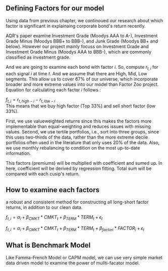 ## Defining Factors for our model
Using data from previous chapter, we continoued our research about which factor is significant in explainaing corporate bond's return recently. 

AQR's paper examine Investment Grade (Moodys AAA to A-), Investment Grade Minus (Moodys BBB+ to BBB-), and Junk Grade (Moodys BB+ and below). However our project mainly focuss on Investment Grade and Investment Grade Minus (Moodys AAA to BBB-), which are commonly classified as investment grade. 

And we are going to examine each bond with factor $i$. So, compute $r_{t, i}$  for each signal $i$ at time $t$. And we assume that there are High, Mid, Low segments. This allow us to cover 67% of our universe, which incorporate broader and more extreme values into our model than Factor Zoo project. Equation for calculating each factor $i$ follows : 

 $f_{t,i} = r_{t,high-i} - r_{t,low-i}$   
This means that we buy high factor (Top 33%) and sell short factor (low 33%).

First, we use valueweighted returns since this makes the factors more implementable than equal-weighting and
reduces issues with missing values. Second, we use tertile portfolios, i.e., sort into three groups, since this uses two-thirds of the data, rather than the more extreme decile portfolios often used in the literature that only uses 20% of the data. Also, we use monthly rebalancing to condition on the most up-to-date information.

This factors (premiums) will be multiplied with coefficient and sumed up. In here, coefficient will be derived by regression fitting. Total sum will be compared with each cusip's return.

## How to examine each factors
a robust and consistent method for constructing all long-short factor returns, in addition to our clean data. 

$f_{t,i} = \alpha_i + \beta_{CMKT} * CMKT_{t} + \beta_{TERM} * TERM_{t} + \epsilon_t$

$f_{t,i} = \alpha_i + \beta_{CMKT} * CMKT_{t} + \beta_{TERM} * TERM_{t} + \beta_{factor i} * FACTOR_i + \epsilon_t$


## What is Benchmark Model
Like Famma-French Model or CAPM model, we can use very simple market data driven model to examine the power of mullti-facator model.
